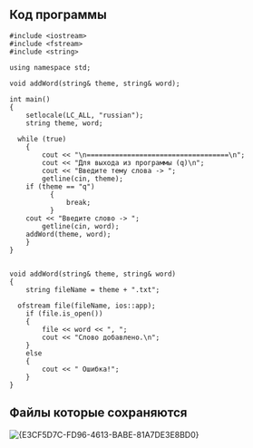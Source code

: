 ## Код программы
```
#include <iostream>
#include <fstream>
#include <string>

using namespace std;

void addWord(string& theme, string& word);

int main()
{
	setlocale(LC_ALL, "russian");
	string theme, word;

  while (true)
	{
		cout << "\n===================================\n";
		cout << "Для выхода из программы (q)\n";
		cout << "Введите тему слова -> ";
		getline(cin, theme);
    if (theme == "q")
		  {
			  break;
		  }
    cout << "Введите слово -> ";
		getline(cin, word);
    addWord(theme, word);
	}
}


void addWord(string& theme, string& word)
{
	string fileName = theme + ".txt";
  
  ofstream file(fileName, ios::app);
	if (file.is_open())
	{
		file << word << ", ";
		cout << "Слово добавлено.\n";
	}
	else
	{
		cout << " Ошибка!";
	}
}
```


## Файлы которые сохраняются

![{E3CF5D7C-FD96-4613-BABE-81A7DE3E8BD0}](https://github.com/user-attachments/assets/78fbf93a-566f-43af-adf7-1997e4f4c79a)
